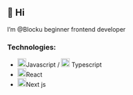 ## 👋 Hi 
I’m @Blocku beginner frontend developer

### Technologies:
-  <img src="https://github.com/user-attachments/assets/edc875a5-690c-46d6-b1c9-e44b5b198bb6" width="20" height="20">Javascript / <img src="https://github.com/user-attachments/assets/3ef5b9a2-8a7c-4942-862f-0b7b080e12a8" width="20" height="20"> Typescript
-  <img src="https://github.com/user-attachments/assets/4b512959-bd3e-4fb7-83f9-e4022226a69b" width="20" height="20">React
-  <img src="https://github.com/user-attachments/assets/9f700d96-e34f-4851-a6f8-0d58ece3a4a7" width="20" height="20">Next js

